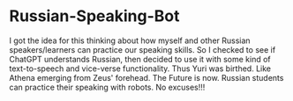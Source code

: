 # Russian-Speaking-Bot
I got the idea for this thinking about how myself and other Russian speakers/learners can practice our speaking skills. So I checked to see if ChatGPT understands Russian, then decided to use it with some kind of text-to-speech and vice-verse functionality. Thus Yuri was birthed. Like Athena emerging from Zeus' forehead. The Future is now. Russian students can practice their speaking with robots. No excuses!!!
